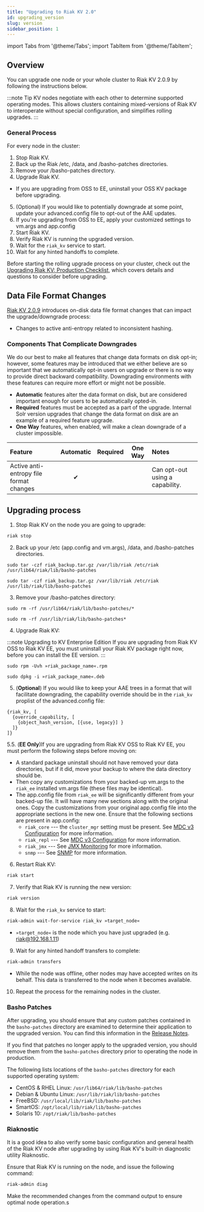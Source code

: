 ```yaml
---
title: "Upgrading to Riak KV 2.0"
id: upgrading_version
slug: version
sidebar_position: 1
---
```


import Tabs from '@theme/Tabs';
import TabItem from '@theme/TabItem';


[production checklist]: ../../setup/upgrading/checklist.md

[use admin riak control]: ../../using/admin/riak-control.md

[use admin commands]: ../../using/admin/commands.md

[use admin riak-admin]: ../../using/admin/riak-admin.md

[usage secondary-indexes]: ../../developing/usage/secondary-indexes.md

[release notes]: https://github.com/basho/riak/blob/develop/RELEASE-NOTES.md

[riak enterprise]: http://basho.com/products/riak-kv/

[cluster ops mdc]: ../../using/cluster-operations/v3-multi-datacenter.md

[config v3 mdc]: ../../configuring/v3-multi-datacenter/index.md

[jmx monitor]: ../../using/reference/jmx.md

[snmp]: ../../using/reference/snmp.md

[Release Notes]: https://github.com/basho/riak/blob/develop/RELEASE-NOTES.md

## Overview

You can upgrade one node or your whole cluster to Riak KV 2.0.9 by following the instructions below.

:::note Tip KV nodes negotiate with each other to determine supported operating modes. This allows clusters containing mixed-versions of Riak KV to interoperate without special configuration, and simplifies rolling upgrades.
:::

### General Process

For every node in the cluster:

1. Stop Riak KV.
2. Back up the Riak /etc, /data, and /basho-patches directories.
3. Remove your /basho-patches directory.
4. Upgrade Riak KV.
  * If you are upgrading from OSS to EE, uninstall your OSS KV package before upgrading.
5. (Optional) If you would like to potentially downgrade at some point, update your advanced.config file to opt-out of the AAE updates.
6. If you're upgrading from OSS to EE, apply your customized settings to vm.args and app.config
7. Start Riak KV.
8. Verify Riak KV is running the upgraded version.
9. Wait for the `riak_kv` service to start.
10. Wait for any hinted handoffs to complete.

Before starting the rolling upgrade process on your cluster, check out the [Upgrading Riak KV: Production Checklist][production checklist], which covers details and questions to consider before upgrading.

## Data File Format Changes

[Riak KV 2.0.9][release notes] introduces on-disk data file format changes that can impact the upgrade/downgrade process:

* Changes to active anti-entropy related to inconsistent hashing.

### Components That Complicate Downgrades

We do our best to make all features that change data formats on disk opt-in; however, some features may be introduced that we either believe are so important that we automatically opt-in users on upgrade or there is no way to provide direct backward compatibility. Downgrading environments with these features can require more effort or might not be possible.

* **Automatic** features alter the data format on disk, but are considered important enough for users to be automatically opted-in.
* **Required** features must be accepted as a part of the upgrade. Internal Solr version upgrades that change the data format on disk are an example of a required feature upgrade.
* **One Way** features, when enabled, will make a clean downgrade of a cluster impossible.

| Feature                                 | Automatic | Required | One Way | Notes                           |
|:----------------------------------------|:---------:|:--------:|:-------:|:--------------------------------|
| Active anti-entropy file format changes |     ✔     |          |         | Can opt-out using a capability. |

## Upgrading process

1. Stop Riak KV on the node you are going to upgrade:

```bash
riak stop
```

2. Back up your /etc (app.config and vm.args), /data, and /basho-patches directories.

<Tabs>

<TabItem label="RHEL/CentOS" value="rhel/centos" default>

```RHEL/CentOS
sudo tar -czf riak_backup.tar.gz /var/lib/riak /etc/riak /usr/lib64/riak/lib/basho-patches
```

</TabItem>

<TabItem label="Ubuntu" value="ubuntu">

```Ubuntu
sudo tar -czf riak_backup.tar.gz /var/lib/riak /etc/riak /usr/lib/riak/lib/basho-patches
```

</TabItem>

</Tabs>

3. Remove your /basho-patches directory:

<Tabs>

<TabItem label="RHEL/CentOS" value="rhel/centos" default>

```RHEL/CentOS
sudo rm -rf /usr/lib64/riak/lib/basho-patches/*
```

</TabItem>

<TabItem label="Ubuntu" value="ubuntu">

```Ubuntu
sudo rm -rf /usr/lib/riak/lib/basho-patches*
```

</TabItem>

</Tabs>

4. Upgrade Riak KV:

:::note Upgrading to KV Enterprise Edition
If you are upgrading from Riak KV OSS to Riak KV EE, you must uninstall your Riak KV package right now, before you can install the EE version.
:::

<Tabs>

<TabItem label="RHEL/CentOS" value="rhel/centos" default>

```RHEL/CentOS
sudo rpm -Uvh »riak_package_name«.rpm
```

</TabItem>

<TabItem label="Ubuntu" value="ubuntu">

```Ubuntu
sudo dpkg -i »riak_package_name«.deb
```

</TabItem>

</Tabs>

5. (**Optional**) If you would like to keep your AAE trees in a format that will facilitate downgrading, the capability override should be in the `riak_kv` proplist of the advanced.config file:

```advanced.config
{riak_kv, [
  {override_capability, [
    {object_hash_version, [{use, legacy}] }
  ]}
]}
```

5.5. (**EE Only**)If you are upgrading from Riak KV OSS to Riak KV EE, you must perform the following steps before moving on:

* A standard package uninstall should not have removed your data directories, but if it did, move your backup to where the data directory should be.
* Then copy any customizations from your backed-up vm.args to the `riak_ee` installed vm.args file (these files may be identical).
* The app.config file from `riak_ee` will be significantly different from your backed-up file. It will have many new sections along with the original ones. Copy the customizations from your original app.config file into the appropriate sections in the new one. Ensure that the following sections are present in app.config:
  * `riak_core` --- the `cluster_mgr` setting must be present. See [MDC v3 Configuration][config v3 mdc] for more information.
  * `riak_repl` --- See [MDC v3 Configuration][config v3 mdc] for more information.
  * `riak_jmx` --- See [JMX Monitoring][jmx monitor] for more information.
  * `snmp` --- See [SNMP][snmp] for more information.

6. Restart Riak KV:

```bash
riak start
```

7. Verify that Riak KV is running the new version:

```bash
riak version
```

8. Wait for the `riak_kv` service to start:

```bash
riak-admin wait-for-service riak_kv »target_node«
```

* `»target_node«` is the node which you have just upgraded (e.g.
  riak@192.168.1.11)

9. Wait for any hinted handoff transfers to complete:

```bash
riak-admin transfers
```

* While the node was offline, other nodes may have accepted writes on its behalf. This data is transferred to the node when it becomes available.

10. Repeat the process for the remaining nodes in the cluster.

### Basho Patches

After upgrading, you should ensure that any custom patches contained in the `basho-patches` directory are examined to determine their application to the upgraded version. You can find this information in the [Release Notes].

If you find that patches no longer apply to the upgraded version, you should remove them from the `basho-patches` directory prior to operating the node in production.

The following lists locations of the `basho-patches` directory for
each supported operating system:

* CentOS & RHEL Linux: `/usr/lib64/riak/lib/basho-patches`
* Debian & Ubuntu Linux: `/usr/lib/riak/lib/basho-patches`
* FreeBSD: `/usr/local/lib/riak/lib/basho-patches`
* SmartOS: `/opt/local/lib/riak/lib/basho-patches`
* Solaris 10: `/opt/riak/lib/basho-patches`

### Riaknostic

It is a good idea to also verify some basic configuration and general health of the Riak KV node after upgrading by using Riak KV's built-in diagnostic utility Riaknostic.

Ensure that Riak KV is running on the node, and issue the following command:

```bash
riak-admin diag
```

Make the recommended changes from the command output to ensure optimal node operation.s